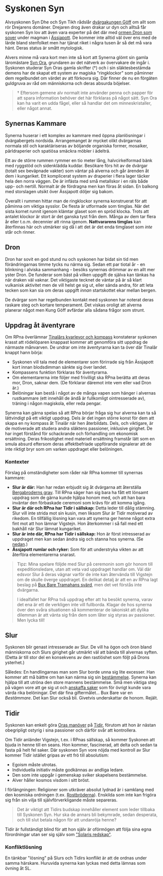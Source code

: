 # Syskonen Syn

Alvsyskonen Syn Dhe och Syn Tikh rådslår [dvärgakungen Göff](kung_göff.html) om allt som rör Drejarens domäner. Drejaren drog även drakar ur dyn och alltså får syskonen Syn lov att även vara experter på det där med [ormen Dron som sover](ässjapott.html#dron-eldslukaren) under magman i [Ässjapott](ässjapott.html). De kommer inte alltid väl över ens med de lärde bland stenfolket men har tjänat riket i några tusen år så det må vara hänt. Deras status är smått mytologisk.

Alvers minne må vara kort men inte så kort att Synerna glömt sin gamla läromästare [Syn Ora](syn_ora.html), grundaren av det nätverk av övervakare de ingår i. Syskonen studerar Syn Oras gamla skrifter (†) och i sin släktesbestämda demens har de skapat ett system av magiska "ringklockor" som påminner dem regelbundet om värdet av att förkovra sig. Där finner de nu en förgäten guldgruva av råd om människorna och deras absurda böjelser.

> † Eftersom gemene alv normalt inte använder penna och papper för att spara information behöver det här förklaras på något sätt. Syn Ora kan ha varit en udda fågel, eller så handlar det om minneskristaller, eller något annat.

## Synernas Kammare

Synerna huserar i ett komplex av kammare med öppna planlösningar i dvärgabergets nordsida. Arrangemanget är mycket olikt dvärgarnas normala stil och karaktäriseras av böljande organiska former, mosaiker, pärldraperier och spatiösa smäckra möbler i ädelträ.

Ett av de större rummen rymmer en tio meter lång, halvcirkelformad bänk med ryggstöd och sidenklädda kuddar. Besökare förs hit av de dvärgar (totalt sex beväpnade vakter) som väntar på alverna och går ärenden åt dem i kungariket. Ett komplicerat system av draperier i flera lager täcker hela den norra väggen. De är infästa med små metallskor i en räls både upp- och nertill. Normalt är de fördragna men kan föras åt sidan. En balkong med storslagen utsikt över Ässjapott döljer sig bakom.

Överallt i rummen hittar man de ringklockor synerna konstruerat för att påminna om viktiga sysslor. De flesta är utformade som timglas. När det sista kornet runnit igenom klämtar glaset som en spröd klocka. Trots att antalet klockor är stort är det ganska tyst från dem. Många av dem tar flera år eller t.o.m. decennier att rinna igenom. **Nattvararens timglas** kan återfinnas här och utmärker sig då i att det är det enda timglaset som *inte* står och rinner.

## Dron

Dron har sovit en god stund nu och syskonen har bidat sin tid men förändringarnas timme tycks nu närma sig. Sedan ett par tiotal år - en blinkning i alviska sammanhang - besöks synernas drömmar av en allt mer yster Dron. De funderar som bäst på vilken uppgift de själva kan tänkas ha när draken väl vaknar. Det viktigaste tecknet de väntar på är så klart vulkanisk aktivitet men de vill helst ge sig ut, eller sända andra, för att leta tecken som kan sia om deras uppgift *innan* startskottet ekar mellan bergen.

De dvärgar som har regelbunden kontakt med syskonen har noterat deras raskare steg och kortare temperament. Det viskas oroligt att alverna planerar något men Kung Göff avfärdar alla sådana frågor som strunt.

## Uppdrag åt äventyrare

Om RPna överlämnar [Tinalârs kvarlevor och kompass](vigstejns_ruinband.html#minotauren-och-rodeloparen) konstaterar syskonen krasst att rödelöparen knappast kommer att genomföra sitt uppdrag de närmaste månvarven. De undrar om inte äventyrarna kan ta över där Tinalâr knappt hann börja:

* Syskonen vill tala med de elementarer som förirrade sig från Ässjapott kort innan blodsdimman sänkte sig över landet.
* Kompassens funktion förklaras för äventyrarna.
* Om elementarerna inte följer med frivilligt ska RPna berätta att deras mor, Dron, saknar dem. (De förklarar däremot inte vem eller vad Dron är.)
* Belöningar kan bestå i något av de många vapen som hänger i alvernas rustkammare (ett innehåll de ändå är fullkomligt ointresserade av), träning i någon magiskola, eller reda pengar.

Synerna kan gärna spelas så att RPna börjar fråga sig hur alverna kan ta så lättvindigt på ett viktigt uppdrag. Dels är det ingen större konst för dem att skapa en ny kompass åt Tinalâr när hen återbildats. Dels, och viktigare, är de motiverade att studera andra släktens passioner, inklusive girighet. De har inget förstånd för schackrande och förhandling om ekonomisk ersättning. Deras frikostighet med materiell ersättning framstår lätt som en smula absurd eftersom deras affektbefriade uppförande signalerar att de inte riktigt bryr som om varken uppdraget eller belöningen.

### Kontexter

Förslag på omständigheter som råder när RPna kommer till synernas kammare:

* **Slur är där:** Han har redan erbjudit sig åt dvärgarna att återställa [Bergabroderns grav](gravröset.html). Till RPna säger han sig bara ha fått ett lönsamt uppdrag som de gärna kunde hjälpa honom med, och att han bara inväntar den förbaskade ceremoni som krävs för att komma igång.
* **Slur är där och RPna har Tidir i sällskap:** Detta leder till dålig stämning. Slur vill inte strida mot sin kusin, men liksom Slur är Tidir motiverad av rikedom. En tillfällig lösning kan vara att synerna ger henne något extra fint mot att hon lämnar Vigstejn. Hon återkommer i så fall med ett bakhåll när Slur lämnat kungariket.
* **Slur är inte där, RPna har Tidir i sällskap:** Hon är först intresserad av uppdraget men kan sedan ändra sig och stanna hos synerna. (Se [nedan](#tidir).)
* **Ässjapott rumlar och ryker:** Som för att understryka vikten av att återföra elementarerna snarast.

> Tipz: Mina spelare följde med Slur på ceremonin som gör honom till expeditionsledare, utan att veta vad uppdraget handlar om. Väl där edsvor Slur å deras vägnar varför de inte kan återvända till Vigstejn om de skulle överge uppdraget. En delikat detalj är att en av RPna lagt beslag på [Bux Bare Tramahans svärd](gravröset.html#svardet), men det vet förstås inte dvärgarna.
>
> I idealfallet har RPna två uppdrag efter att ha besökt synerna, varav det ena är ett de verkligen inte vill fullborda. Klagar de hos synerna över den svåra situationen så kommenterar de lakoniskt att dylika dilemman är att vänta sig från dem som låter sig styras av passioner. Men lycka till!

## Slur

Syskonen blir genast intresserade av Slur. De vill ha ögon och öron bland människorna och Slurs girighet går utmärkt väl att bända till alvernas syften. (Detta är till stor del en konsekvens av den rastlöshet som följt på Drons ysterhet.)

Således: En handlingarnas man som Slur borde unna sig lite excesser. Han kommer att må bättre om han kan närma sig sin [bestämmelse](syn_ora.html#vilja-vs-reson). Synerna kan hjälpa till att utröna den store mannens bestämmelse. Små men viktiga steg på vägen vore att ge sig ut och [anskaffa saker](begravningen.html) som för övrigt kunde vara värda rika belöningar. Det där fina giftermålet... Bux Bare var en *Bestämmare*. Det kan Slur också bli. Givetvis underskattar de honom. Rejält.

## Tidir

Syskonen kan enkelt göra [Oras manöver](syn_ora.html#manskliga-relationer) på [Tidir](tidir.html), förutom att hon är nästan obegripligt ostyrig i sina passioner och därför svår att kontrollera.

Om Tidir anländer Vigstejn, t.ex. i RPnas sällskap, så kommer Syskonen att bjuda in henne till en seans. Hon kommer, fascinerad, att delta och sedan ta fasta på helt fel saker. Där syskonen Syn vore nöjda med kontroll av Slur kommer Tidir istället gripas av ett frö till absolutism:

* Egoism måste utrotas.
* Individuella initiativ måste godkännas av andliga ledare.
* Den som inte uppgår i gemenskap sviker skapelsens bestämmelse.
* Alver håller kosmos visdom i sitt bröst.

I förlängningen: Religioner som utkräver absolut lydnad är i samklang med den kosmiska ordningen (t.ex. [Rostbröderna](broder_rost.html)). Enskilda som inte kan frigöra sig från sin vilja till självförverkligande måste separeras.

> Det är viktigt att Tidirs budskap innehåller element som leder tillbaka till Syskonen Syn. Hur ska de annars bli bekymrade, sedan desperata, och till slut betala någon för att undanröja henne?

Tidir är fullständigt blind för att hon själv är oförmögen att följa sina egna förordningar utan ser sig själv som ["Solaris redskap"](syn_ora.html#om-det-inre-ljuset).

### Konfliktlösning

En tänkbar "lösning" på Slurs och Tidirs konflikt är att de ordnas under samma härskare. Huruvida synerna kan lyckas med detta lämnas som övning åt SL.
